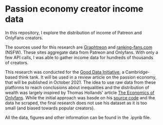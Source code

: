 # Passion economy creator income data

In this repository, I explore the distribution of income of Patreon and OnlyFans creators. 

The sources used for this research are [Graphtreon](https://graphtreon.com/) and [ranking-fans.com](https://ranking-fans.com) (NSFW). These sites aggregate data from Patreon and Onlyfans. With only a few API calls, I was able to gather income data for hundreds of thousands of creators.

This research was conducted for the [Good Data Initiative](https://www.gooddatainitiative.com/), a Cambridge-based think tank. It will be used in a review article on the passion economy, that will be published in October 2021. The idea to use raw data from these platforms to reach conclusions about inequalities and the distribution of wealth was largely inspired by Thomas Hollands' article [The Economics of Onlyfans](https://xsrus.com/the-economics-of-onlyfans). While the initial approach was basde on his [source code](https://github.com/ThomHollands/onlyfans) and the data he scraped, the final research does not use his dataset as it is too small (and biased towards popular creators).

All the data, figures and other information can be found in the .ipynb file.